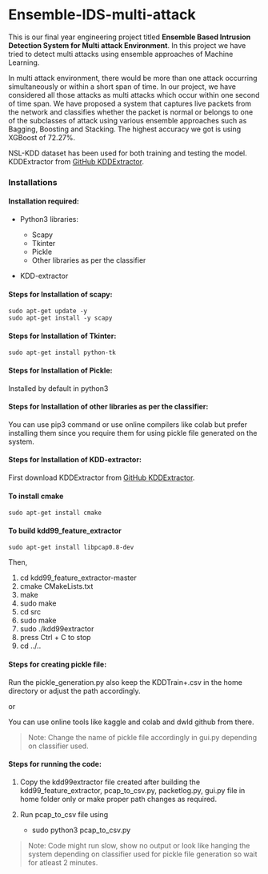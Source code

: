 # Ensemble-IDS-multi-attack
This is our final year engineering project titled **Ensemble Based Intrusion Detection System for Multi attack Environment**. In this project we have tried to detect multi attacks using ensemble approaches of Machine Learning.

In multi attack environment, there would be more than one attack occurring simultaneously or within a short span of time. In our project, we have considered all those attacks as multi attacks which occur within one second of time span. We have proposed a system that captures live packets from the network and classifies whether the packet is normal or belongs to one of the subclasses of attack using various ensemble approaches such as Bagging, Boosting and Stacking. The highest accuracy we got is using XGBoost of 72.27%.

NSL-KDD dataset has been used for both training and testing the model. KDDExtractor from [GitHub KDDExtractor](https://github.com/AI-IDS/kdd99_feature_extractor).


### Installations ###

#### Installation required: ####

* Python3 libraries:
	- Scapy 
	- Tkinter
	- Pickle
	- Other libraries as per the classifier

* KDD-extractor


#### Steps for Installation of scapy: ####
	sudo apt-get update -y
	sudo apt-get install -y scapy


#### Steps for Installation of Tkinter: ####
	sudo apt-get install python-tk


#### Steps for Installation of Pickle: ####
Installed by default in python3


#### Steps for Installation of other libraries as per the classifier: ####
You can use pip3 command or use online compilers like colab but prefer installing them since you require them for using pickle file generated on the system.


#### Steps for Installation of KDD-extractor: ####
First download KDDExtractor from [GitHub KDDExtractor](https://github.com/AI-IDS/kdd99_feature_extractor).


#### To install cmake ####
	sudo apt-get install cmake


#### To build kdd99_feature_extractor ####
	sudo apt-get install libpcap0.8-dev
Then,
1. cd kdd99_feature_extractor-master
2. cmake CMakeLists.txt 
3. make
4. sudo make
5. cd src
6. sudo make
7. sudo ./kdd99extractor 
8. press Ctrl + C to stop
9. cd ../..


#### Steps for creating pickle file: ####
Run the pickle_generation.py also keep the KDDTrain+.csv in the home directory or adjust the path accordingly.

or

You can use online tools like kaggle and colab and dwld github from there.

> Note: Change the name of pickle file accordingly in gui.py depending on classifier used.

 
#### Steps for running the code: ####
1. Copy the kdd99extractor file created after building the kdd99_feature_extractor, pcap_to_csv.py, packetlog.py, gui.py file in home folder only or make proper path changes as required.

2. Run pcap_to_csv file using 
	- sudo python3 pcap_to_csv.py

> Note: Code might run slow, show no output or look like hanging the system depending on classifier used for pickle file generation so wait for atleast 2 minutes.
